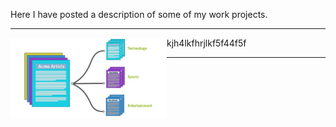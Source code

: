Here I have posted a description of some of my work projects.

---
<p>
  <img width="250" align='left' src="https://github.com/nik-kad/portfolio/blob/main/pictures/text_classification.jpg">
</p>
kjh4lkfhrjlkf5f44f5f

---
